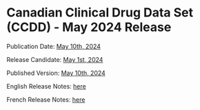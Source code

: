 # Canadian Clinical Drug Data Set (CCDD) - May 2024 Release
 
Publication Date: [May 10th, 2024](https://tgateway.infoway-inforoute.ca/ccdd.html?id=2.16.840.1.113883.2.20.6.1&versionid=20240510)
 
Release Candidate: [May 1st, 2024](https://github.com/hres/formulary/tree/folder_reorg/releases/20240501)
 
Published Version: [May 10th, 2024](https://tgateway.infoway-inforoute.ca/ccdd.html?id=2.16.840.1.113883.2.20.6.1&versionid=20240510)
 
English Release Notes: [here](https://infoscribe.infoway-inforoute.ca/display/CCDD/20240510)
 
French Release Notes: [here](https://infoscribe.infoway-inforoute.ca/display/RCM/20240510)